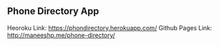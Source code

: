 ## Phone Directory App


Heoroku Link: https://phondirectory.herokuapp.com/
Github Pages Link: http://maneeshp.me/phone-directory/


